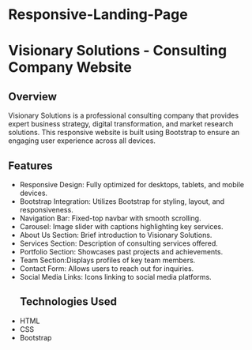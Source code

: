 
# Responsive-Landing-Page
# Visionary Solutions - Consulting Company Website
## Overview
Visionary Solutions is a professional consulting company that provides expert business strategy, digital transformation, and market research solutions. This responsive website is built using Bootstrap to ensure an engaging user experience across all devices.
## Features
- Responsive Design: Fully optimized for desktops, tablets, and mobile devices.
- Bootstrap Integration: Utilizes Bootstrap  for styling, layout, and responsiveness.
- Navigation Bar: Fixed-top navbar with smooth scrolling.
- Carousel: Image slider with captions highlighting key services.
- About Us Section: Brief introduction to Visionary Solutions.
- Services Section: Description of consulting services offered.
- Portfolio Section: Showcases past projects and achievements.
- Team Section:Displays profiles of key team members.
- Contact Form: Allows users to reach out for inquiries.
- Social Media Links: Icons linking to social media platforms.
  ## Technologies Used
- HTML
- CSS
- Bootstrap 
